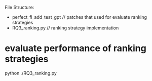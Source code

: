 File Structure:
- perfect_fl_add_test_gpt    // patches that used for evaluate ranking strategies
- RQ3_ranking.py    //  ranking strategy implementation



# evaluate performance of ranking strategies 
python ./RQ3_ranking.py 
